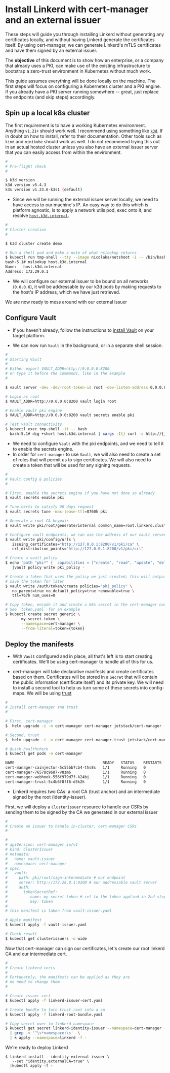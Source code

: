 # Install Linkerd with cert-manager and an external issuer

These steps will guide you through installing Linkerd without generating any
certificates locally, and without having Linkerd generate the certificates
itself. By using cert-manager, we can generate Linkerd's mTLS certificates and
have them signed by an external issuer.

The **objective** of this document is to show how an enterprise, or a company
that already uses a PKI, can make use of the existing infrastructure to
bootstrap a zero-trust environment in Kubernetes without much work.

This guide assumes everything will be done locally on the machine. The first
steps will focus on configuring a Kubernetes cluster and a PKI engine. If you
already have a PKI server running somewhere -- great, just replace the
endpoints (and skip steps) accordingly.


## Spin up a local k8s cluster

[host-internal]: https://k3d.io/v5.2.0/faq/faq/#how-to-access-services-like-a-database-running-on-my-docker-host-machine
[k3d-docs]: https://k3d.io/v5.2.0/

The first requirement is to have a working Kubernetes environment. Anything
`v1.21+` should work well. I recommend using something like [`k3d`][k3d-docs].
If in doubt on how to install, refer to their documentation. Other tools such
as `kind` and `minikube` should work as well. I do not recommend trying this
out in an actual hosted cluster unless you also have an external issuer server
that you can easily access from within the environment.

```sh
#
# Pre-flight check
#

$ k3d version
k3d version v5.4.3
k3s version v1.23.6-k3s1 (default)
```

* Since we will be running the external issuer server locally, we need to have
access to our machine's IP. An easy way to do this which is platform agnostic,
is to apply a network utils pod, exec onto it, and resolve
[`host.k3d.internal`][host-internal].

```sh
#
# Cluster creation
#

$ k3d cluster create demo

# Run a shell pod and make a note of what nslookup returns
$ kubectl run tmp-shell --tty --image nicolaka/netshoot -i -- /bin/bash
bash-5.1# nslookup host.k3d.internal
Name:   host.k3d.internal
Address: 172.29.0.1

```

* We will configure our external issuer to be bound on all networks
  (`0.0.0.0`), it will be addressable by our k3d pods by making requests to the
  host's IP address, which we have just retrieved.

We are now ready to mess around with our external issuer

## Configure Vault

[vault-install-docs]: https://learn.hashicorp.com/tutorials/vault/getting-started-install?in=vault/getting-started

* If you haven't already, follow the instructions to [install
Vault][vault-install-docs] on your target platform.

* We can now run `Vault` in the background, or in a separate shell session.

```sh
#
# Starting Vault
#
# Either export VAULT_ADDR=http://0.0.0.0:8200
# or type it before the commands, like in the example
#

$ vault server -dev -dev-root-token-id root -dev-listen-address 0.0.0.0:8200 &

# Login as root
$ VAULT_ADDR=http://0.0.0.0:8200 vault login root

# Enable vault pki engine
$ VAULT_ADDR=http://0.0.0.0:8200 vault secrets enable pki

# Test Vault connectivity
$ kubectl exec tmp-shell -it -- bash
  bash-5.1# dig +short host.k3d.internal | xargs -I{} curl -s http://{}:8200/v1/sys/seal-status
```

* We need to configure `Vault` with the pki endpoints, and we need to tell
  it to enable the secrets engine.
* In order for `cert-manager` to use `Vault`, we will also need to create a set
  of roles that will permit us to sign certificates. We will also need to
  create a token that will be used for any signing requests.

```sh
#
# Vault config & policies
#

# First, enable the secrets engine if you have not done so already
$ vault secrets enable pki

# Tune certs to satisfy 90 days request
$ vault secrets tune -max-lease-ttl=8760h pki

# Generate a root CA keypair
$ vault write pki/root/generate/internal common_name=root.linkerd.cluster.local ttl=8760h key_type=ec

# Configure vault endpoints, we can use the address of our vault server (127.0.0.1:8200)
$ vault write pki/config/urls \
   issuing_certificates="http://127.0.0.1:8200/v1/pki/ca" \
   crl_distribution_points="http://127.0.0.1:8200/v1/pki/crl"

# Create a vault policy
$ echo 'path "pki*" {  capabilities = ["create", "read", "update", "delete", "list", "sudo"]}' \
   |vault policy write pki_policy -

# Create a token that uses the policy we just created; this will output a token
# save the token for later
$ vault write /auth/token/create policies="pki_policy" \
   no_parent=true no_default_policy=true renewable=true \
   ttl=767h num_uses=0

# Copy token, encode it and create a k8s secret in the cert-manager namespace.
# See `token.yaml` for an example
$ kubectl create secret generic \
       my-secret-token \
       --namespace=cert-manager \
       --from-literal=token={token}
```

## Deploy the manifests

[trust-docs]: https://github.com/cert-manager/trust

* With `Vault` configured and in place, all that's left is to start creating
  certificates. We'll be using cert-manager to handle all of this for us.

* cert-manager will take declarative manifests and create certificates based on
  them. Certificates will be stored in a `Secret` that will contain the public
  information (certificate itself) and its private key. We will need to install
  a second tool to help us turn some of these secrets into config-maps. We will
  be using [trust][trust-docs]

```sh
#
# Install cert-manager and trust
#

# First, cert-manager
$  helm upgrade -i -n cert-manager cert-manager jetstack/cert-manager --set installCRDs=true --wait --create-namespace

# Second, trust
$  helm upgrade -i -n cert-manager cert-manager-trust jetstack/cert-manager-trust --wait -n cert-manager

# Quick healthcheck
$ kubectl get pods -n cert-manager

NAME                                       READY   STATUS    RESTARTS   AGE
cert-manager-cainjector-5c55bb7cb4-ths8s   1/1     Running   0          2m34s
cert-manager-76578c9687-v8zm6              1/1     Running   0          2m34s
cert-manager-webhook-556f979d7f-k24bj      1/1     Running   0          2m34s
cert-manager-trust-5c4b6f8ff6-d5k2k        1/1     Running   0          36s

```

* Linkerd requires two CAs: a root CA (trust anchor) and an intermediate signed
  by the root (identity-issuer).


First, we will deploy a `ClusterIssuer` resource to handle our CSRs by sending
them to be signed by the CA we generated in our external issuer

```sh
#
# Create an issuer to handle in-cluster, cert-manager CSRs
#

#
# apiVersion: cert-manager.io/v1
# kind: ClusterIssuer
# metadata:
#   name: vault-issuer
#   namespace: cert-manager
# spec:
#   vault:
#     path: pki/root/sign-intermediate # our endpoint
#     server: http://172.28.0.1:8200 # our addressable vault server
#     auth:
#       tokenSecretRef:
#          name: my-secret-token # ref to the token applied in 2nd step
#          key: token
#
# this manifest is taken from vault-issuer.yaml

# Apply manifest
$ kubectl apply -f vault-issuer.yaml

# Check result
$ kubectl get clusterissuers -o wide
```

Now that cert-manager can sign our certificates, let's create our root linkerd
CA and our intermediate cert.

```sh
#
# Create Linkerd certs
#
# Fortunately, the manifests can be applied as they are
# no need to change them
#

# Create issuer cert
$ kubectl apply -f linkerd-issuer-cert.yaml

# Create bundle to turn trust root into a cm
$ kubectl apply -f linkerd-root-bundle.yaml

# Copy secret over to linkerd namespace
$ kubectl get secret linkerd-identity-issuer --namespace=cert-manager -o yaml \
  | grep -v '^\s*namespace:\s'  \
  | k apply --namespace=linkerd -f -


```


We're ready to deploy Linkerd

```
$ linkerd install --identity-external-issuer \
   --set "identity.externalCA=true" \
  |kubectl apply -f - 
```
